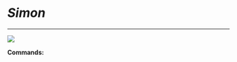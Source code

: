 # *Simon*
---

[![](http://i.imgur.com/OPU9N1O.png)](https://nodesource.com/products/nsolid)

**Commands:**
